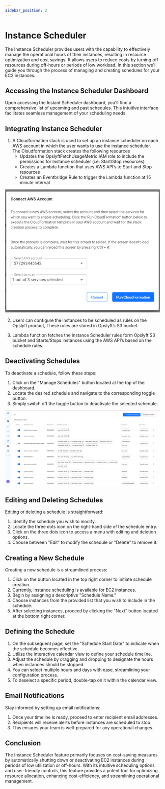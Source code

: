```yaml
---
sidebar_position: 2
---
```


# Instance Scheduler

The Instance Scheduler provides users with the capability to effectively manage the operational hours of their instances, resulting in resource optimization and cost savings. It allows users to reduce costs by turning off resources during off-hours or periods of low workload. In this section we'll guide you through the process of managing and creating schedules for your EC2 instances.

## Accessing the Instance Scheduler Dashboard

Upon accessing the Instant Scheduler dashboard, you'll find a comprehensive list of upcoming and past schedules. This intuitive interface facilitates seamless management of your scheduling needs.

## Integrating Instance Scheduler

1. A Cloudformation stack is used to set up an instance scheduler on each AWS account in which the user wants to use the instance scheduler. The Cloudformation stack creates the following resources
   - Updates the OpslyftFetchUsageMetric IAM role to include the permissions for Instance scheduler (i.e. Start/Stop resources)
   - Creates a Lambda function that uses AWS API’s to Start and Stop resources
   - Creates an Eventbridge Rule to trigger the Lambda function at 15 minute interval

![Integrating Instance Scheduler](/img/features/integrating-instance-scheduler.png)

2. Users can configure the instances to be scheduled as rules on the Opslyft product, These rules are stored in Opslyft’s S3 bucket.

3. Lambda function fetches the instance Scheduler rules form Opslyft S3 bucket and Starts/Stops instances using the AWS API’s based on the schedule rules.

## Deactivating Schedules

To deactivate a schedule, follow these steps:

1. Click on the "Manage Schedules" button located at the top of the dashboard.
2. Locate the desired schedule and navigate to the corresponding toggle button.
3. Simply switch off the toggle button to deactivate the selected schedule.

![Manage Schedules](/img/features/manage-schedules.png)

## Editing and Deleting Schedules

Editing or deleting a schedule is straightforward:

1. Identify the schedule you wish to modify.
2. Locate the three dots icon on the right-hand side of the schedule entry.
3. Click on the three dots icon to access a menu with editing and deletion options.
4. Choose between "Edit" to modify the schedule or "Delete" to remove it.

## Creating a New Schedule

Creating a new schedule is a streamlined process:

1. Click on the button located in the top right corner to initiate schedule creation.
2. Currently, instance scheduling is available for EC2 instances.
3. Begin by assigning a descriptive "Schedule Name."
4. Choose instances from the provided list that you wish to include in the schedule.
5. After selecting instances, proceed by clicking the "Next" button located at the bottom right corner.

## Defining the Schedule

1. On the subsequent page, set the "Schedule Start Date" to indicate when the schedule becomes effective.
2. Utilize the interactive calendar view to define your schedule timeline.
3. Adjust the schedule by dragging and dropping to designate the hours when instances should be stopped.
4. You can select multiple hours and days with ease, streamlining your configuration process.
5. To deselect a specific period, double-tap on it within the calendar view.

## Email Notifications

Stay informed by setting up email notifications:

1. Once your timeline is ready, proceed to enter recipient email addresses.
2. Recipients will receive alerts before instances are scheduled to stop.
3. This ensures your team is well-prepared for any operational changes.

## Conclusion

The Instance Scheduler feature primarily focuses on cost-saving measures by automatically shutting down or deactivating EC2 instances during periods of low utilization or off-hours. With its intuitive scheduling options and user-friendly controls, this feature provides a potent tool for optimizing resource allocation, enhancing cost-efficiency, and streamlining operational management.
